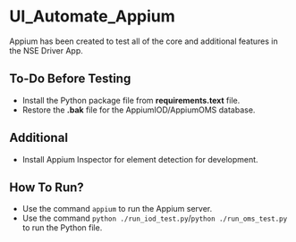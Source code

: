 # UI_Automate_Appium
Appium has been created to test all of the core and additional features in the NSE Driver App. 

## To-Do Before Testing
- Install the Python package file from **requirements.text** file.
- Restore the **.bak** file for the AppiumIOD/AppiumOMS database.

## Additional 
- Install Appium Inspector for element detection for development.

## How To Run?
- Use the command `appium` to run the Appium server.
- Use the command `python ./run_iod_test.py`/`python ./run_oms_test.py` to run the Python file.
